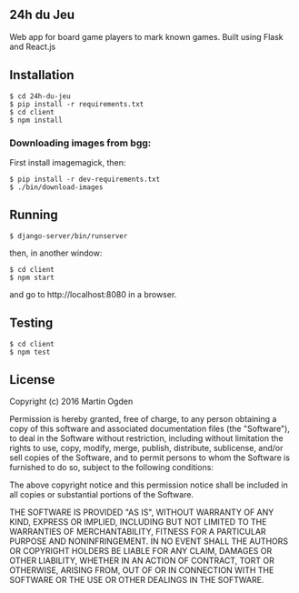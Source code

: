 ## 24h du Jeu

Web app for board game players to mark known games. Built using Flask and React.js


## Installation

	$ cd 24h-du-jeu
	$ pip install -r requirements.txt
	$ cd client
	$ npm install

### Downloading images from bgg:

First install imagemagick, then:


 	$ pip install -r dev-requirements.txt
 	$ ./bin/download-images


## Running

	$ django-server/bin/runserver

then, in another window:

	$ cd client
	$ npm start

and go to http://localhost:8080 in a browser.


## Testing

	$ cd client
	$ npm test


## License

Copyright (c) 2016 Martin Ogden


Permission is hereby granted, free of charge, to any person obtaining a copy of this software and associated documentation files (the "Software"), to deal in the Software without restriction, including without limitation the rights to use, copy, modify, merge, publish, distribute, sublicense, and/or sell copies of the Software, and to permit persons to whom the Software is furnished to do so, subject to the following conditions:

The above copyright notice and this permission notice shall be included in all copies or substantial portions of the Software.

THE SOFTWARE IS PROVIDED "AS IS", WITHOUT WARRANTY OF ANY KIND, EXPRESS OR IMPLIED, INCLUDING BUT NOT LIMITED TO THE WARRANTIES OF MERCHANTABILITY, FITNESS FOR A PARTICULAR PURPOSE AND NONINFRINGEMENT. IN NO EVENT SHALL THE AUTHORS OR COPYRIGHT HOLDERS BE LIABLE FOR ANY CLAIM, DAMAGES OR OTHER LIABILITY, WHETHER IN AN ACTION OF CONTRACT, TORT OR OTHERWISE, ARISING FROM, OUT OF OR IN CONNECTION WITH THE SOFTWARE OR THE USE OR OTHER DEALINGS IN THE SOFTWARE.
